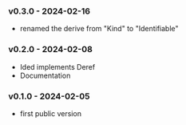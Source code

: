 
### v0.3.0 - 2024-02-16
- renamed the derive from "Kind" to "Identifiable"

### v0.2.0 - 2024-02-08
<a name="0.2.0"></a>
- Ided<O> implements Deref<O>
- Documentation

### v0.1.0 - 2024-02-05
<a name="0.1.0"></a>
- first public version
